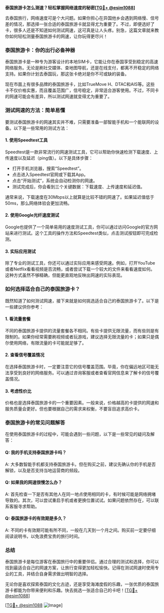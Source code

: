 **泰国旅游卡怎么测速？轻松掌握网络速度的秘密[[TG💪+ @esim1088](https://t.me/s/esim1088)]**

去泰国旅行，网络速度可是个大问题。如果你担心在异国他乡会遇到网络慢、信号差的情况，那选择一张合适的泰国旅游卡就显得尤为重要了。不过，即便选好了卡，很多人还是不知道如何测试网速，这可真是让人头疼。别急，这篇文章就来教你如何轻松测量泰国旅游卡的网速，让你玩得更尽兴！

### 泰国旅游卡：你的出行必备神器

泰国旅游卡是一种专为游客设计的本地SIM卡，它能让你在泰国享受到稳定的高速网络服务。无论是刷社交媒体、查地图导航，还是在线支付，都离不开稳定的网络支持。如果你计划去泰国玩，那这张卡绝对是你不可或缺的装备。

现在市面上有很多品牌的泰国旅游卡，比如TrueMove H、DTAC和AIS等。这些卡不仅价格实惠，而且覆盖范围广，信号稳定，非常适合游客使用。不过，不同卡的网速可能会有差异，所以测试网速就变得尤为重要了。

### 测试网速的方法：简单易懂

要测试泰国旅游卡的网速其实并不难，只需要准备一部智能手机和一个能联网的设备。以下是一些常用的测试方法：

#### 1. 使用Speedtest工具
Speedtest是一款非常流行的网速测试工具，它可以帮助你快速检测下载速度、上传速度以及延迟（ping值）。以下是具体步骤：

- 打开手机浏览器，搜索“Speedtest”。
- 点击进入Speedtest官网或下载其App。
- 点击“开始测试”，系统会自动检测你的网速。
- 测试完成后，你会看到三个关键数据：下载速度、上传速度和延迟值。

通常来说，下载速度在30Mbps以上就算是比较不错的网速了。如果延迟值低于50ms，那么网络体验会更加流畅。

#### 2. 使用Google光纤速度测试
Google也提供了一个简单易用的速度测试工具，你可以通过访问Google的官方网站来进行测试。这个工具的操作方法和Speedtest类似，点击测试按钮即可完成检测。

#### 3. 实际应用测试
除了专业的测试工具，你还可以通过实际应用来感受网速。例如，打开YouTube或者Netflix看看视频是否流畅，或者尝试下载一个较大的文件来看看速度如何。这种方式虽然不够精确，但能更直观地反映出网速的实际表现。

### 如何选择适合自己的泰国旅游卡？

既然知道了如何测试网速，接下来就是如何挑选适合自己的泰国旅游卡了。以下是一些建议供你参考：

#### 1. 看流量套餐
不同的泰国旅游卡提供的流量套餐各不相同。有些卡提供无限流量，而有些则是有限制的。如果你经常需要刷视频或者玩游戏，建议选择无限流量的卡；如果只是偶尔使用网络，有限流量的卡可能就足够了。

#### 2. 查看信号覆盖情况
在选择泰国旅游卡时，一定要注意它的信号覆盖范围。毕竟，你在偏远地区可能无法享受到良好的网络服务。可以通过咨询客服或者查看官网信息来了解卡的信号覆盖情况。

#### 3. 考虑性价比
价格也是选择泰国旅游卡的一个重要因素。一般来说，价格越高的卡提供的网速和服务质量会更好。但也要根据自己的需求来权衡，不要盲目追求高价卡。

### 泰国旅游卡的常见问题解答

在使用泰国旅游卡的过程中，可能会遇到一些问题，以下是一些常见的疑问及解答：

#### Q: 我的手机支持泰国旅游卡吗？
A: 大多数智能手机都支持泰国旅游卡。但在购买之前，建议先确认你的手机是否解锁，以及是否支持当地运营商的频段。

#### Q: 如果我的网速很慢怎么办？
A: 首先检查一下是否有其他人在同一地点使用相同的卡，有时候可能是网络拥堵导致的。其次，可以尝试重启手机或者更换位置试试。如果问题依然存在，可以联系客服寻求帮助。

#### Q: 泰国旅游卡的有效期是多久？
A: 不同的卡有效期可能有所不同，一般在几天到一个月之间。购买前一定要仔细阅读说明书，以免浪费宝贵的旅行时间。

### 总结

泰国旅游卡是每位游客在泰国旅行中的重要伴侣。通过合理的测试和选择，你可以找到最适合自己的网速方案，让旅行变得更加轻松愉快。记得在测试网速时使用专业的工具，并结合自身需求做出明智的选择。

无论你是喜欢探索泰国的文化古迹，还是享受海滩度假的乐趣，一张优质的泰国旅游卡都能为你带来便利和乐趣。快去挑选一张适合自己的卡吧！[[TG💪+ @esim1088](https://t.me/s/esim1088)]

[[TG💪+ @esim1088](https://t.me/s/esim1088) ![Image](https://i.postimg.cc/4NQfJmqS/Snipaste-2025-05-13-00-14-12.png)]